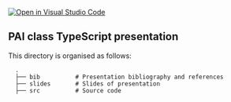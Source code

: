 [![Open in Visual Studio Code](https://classroom.github.com/assets/open-in-vscode-c66648af7eb3fe8bc4f294546bfd86ef473780cde1dea487d3c4ff354943c9ae.svg)](https://classroom.github.com/online_ide?assignment_repo_id=7691475&assignment_repo_type=AssignmentRepo)
## PAI class TypeScript presentation
This directory is organised as follows:

      .
      ├── bib          # Presentation bibliography and references
      ├── slides       # Slides of presentation
      ├── src          # Source code